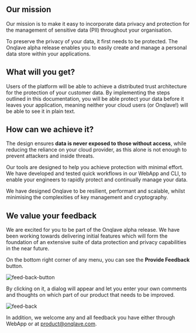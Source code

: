 ## **Our mission**

Our mission is to make it easy to incorporate data privacy and protection for the management of sensitive data (PII) throughout your organisation.

To preserve the privacy of your data, it first needs to be protected. The Onqlave alpha release enables you to easily create and manage a personal data store within your applications. 

## **What will you get?**

Users of the platform will be able to achieve a distributed trust architecture for the protection of your customer data. By implementing the steps outlined in this documentation, you will be able protect your data before it leaves your application, meaning neither your cloud users (or Onqlave!) will be able to see it in plain text.  

## **How can we achieve it?**
The design ensures **data is never exposed to those without access**, while reducing the reliance on your cloud provider, as this alone is not enough to prevent attackers and inside threats.

Our tools are designed to help you achieve protection with minimal effort. We have developed  and tested quick workflows in our WebApp and CLI, to enable your engineers to rapidly protect and continually manage your data.

We have designed Onqlave to be resilient, performant and scalable, whilst minimising the complexities of key management and cryptography. 

## **We value your feedback**
We are excited for you to be part of the Onqlave alpha release. We have been working towards delivering initial features which will form the foundation of an extensive suite of data protection and privacy capabilities in the near future. 

On the bottom right corner of any menu, you can see the **Provide Feedback** button.

![feed-back-button](https://t36712295.p.clickup-attachments.com/t36712295/4b980f10-3dd7-44b7-b459-0deab3b0b67c/arx-2.png)

By clicking on it, a dialog will appear and let you enter your own comments and thoughts on which part of our product that needs to be improved.

![feed-back](https://t36712295.p.clickup-attachments.com/t36712295/ed68b79f-6140-4023-bc25-dcb3914791ed/image.png)

In addition, we welcome any and all feedback you have either through WebApp or at <product@onqlave.com>.